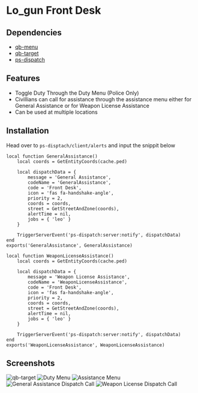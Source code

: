 # Lo_gun Front Desk

## Dependencies
- [qb-menu](https://github.com/qbcore-framework/qb-menu)
- [qb-target](https://github.com/qbcore-framework/qb-target)
- [ps-dispatch](https://github.com/project-sloth/ps-dispatch)
  
## Features
- Toggle Duty Through the Duty Menu (Police Only)
- Civillians can call for assistance through the assistance menu either for General Assistance or for Weapon License Assistance
- Can be used at multiple locations
  
## Installation
Head over to ``ps-disptach/client/alerts`` and input the snippit below
```
local function GeneralAssistance()
    local coords = GetEntityCoords(cache.ped)

    local dispatchData = {
        message = 'General Assistance',
        codeName = 'GeneralAssistance',
        code = 'Front Desk',
        icon = 'fas fa-handshake-angle',
        priority = 2,
        coords = coords,
        street = GetStreetAndZone(coords),
        alertTime = nil,
        jobs = { 'leo' }
    }

    TriggerServerEvent('ps-dispatch:server:notify', dispatchData)
end
exports('GeneralAssistance', GeneralAssistance)

local function WeaponLicenseAssistance()
    local coords = GetEntityCoords(cache.ped)

    local dispatchData = {
        message = 'Weapon License Assistance',
        codeName = 'WeaponLicenseAssistance',
        code = 'Front Desk',
        icon = 'fas fa-handshake-angle',
        priority = 2,
        coords = coords,
        street = GetStreetAndZone(coords),
        alertTime = nil,
        jobs = { 'leo' }
    }

    TriggerServerEvent('ps-dispatch:server:notify', dispatchData)
end
exports('WeaponLicenseAssistance', WeaponLicenseAssistance)
```


## Screenshots
![qb-target](https://i.imgur.com/3FX8ter.png)
![Duty Menu](https://i.imgur.com/v6grBht.png)
![Assistance Menu](https://i.imgur.com/TjDzWj2.png)
![General Assistance Dispatch Call](https://i.imgur.com/1G4cwl5.png)
![Weapon License Dispatch Call](https://i.imgur.com/0KmkaqQ.png)
